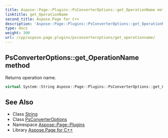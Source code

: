 ```yaml
---
title: Aspose::Page::Plugins::PsConverterOptions::get_OperationName method
linktitle: get_OperationName
second_title: Aspose.Page for C++
description: 'Aspose::Page::Plugins::PsConverterOptions::get_OperationName method. Returns operation name in C++.'
type: docs
weight: 300
url: /cpp/aspose.page.plugins/psconverteroptions/get_operationname/
---
```

## PsConverterOptions::get_OperationName method


Returns operation name.

```cpp
virtual System::String Aspose::Page::Plugins::PsConverterOptions::get_OperationName()
```

## See Also

* Class [String](../../../system/string/)
* Class [PsConverterOptions](../)
* Namespace [Aspose::Page::Plugins](../../)
* Library [Aspose.Page for C++](../../../)
